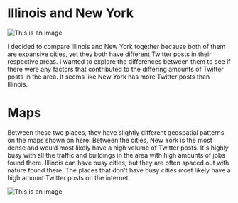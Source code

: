 # Illinois and New York
![This is an image](https://github.com/T3ch12et/T3ch12et.github.io/tree/main/assets/images/base-octocat.svg)

I decided to compare Illinois and New York together because both of them are expansive cities, yet they both have different Twitter posts in their respective areas. I wanted to explore the differences between them to see if there were any factors that contributed to the differing amounts of Twitter posts in the area. It seems like New York has more Twitter posts than Illinois.



# Maps
Between these two places, they have slightly different geospatial patterns on the maps shown on here. Between the cities, New York is the most dense and would most likely have a high volume of Twitter posts. It's highly busy with all the traffic and buildings in the area with high amounts of jobs found there. Illinois can have busy cities, but they are often spaced out with nature found there. The places that don't have busy cities most likely have a high amount Twitter posts on the internet.



![This is an image](https://myoctocat.com/assets/images/base-octocat.svg)